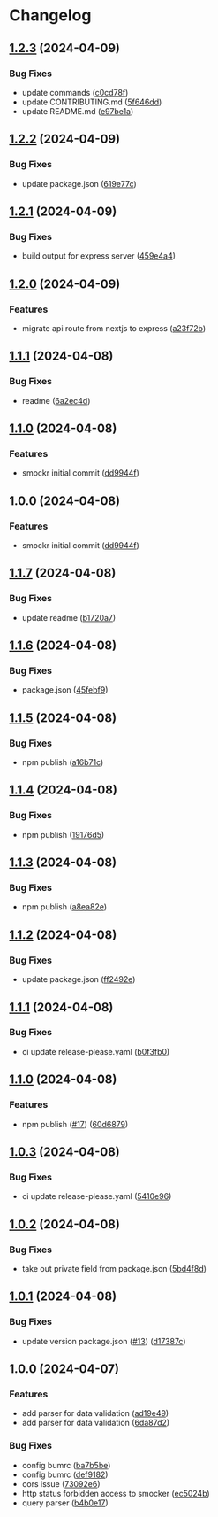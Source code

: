 # Changelog

## [1.2.3](https://github.com/kitabisa/smockr/compare/v1.2.2...v1.2.3) (2024-04-09)


### Bug Fixes

* update commands ([c0cd78f](https://github.com/kitabisa/smockr/commit/c0cd78f15d54e1ba4d386d5c047b054baafe2edc))
* update CONTRIBUTING.md ([5f646dd](https://github.com/kitabisa/smockr/commit/5f646ddd18558160a3b6bd8d7d463d1afdabb1d3))
* update README.md ([e97be1a](https://github.com/kitabisa/smockr/commit/e97be1abaec1c33657301a0e0c3a1194b386ad12))

## [1.2.2](https://github.com/kitabisa/smockr/compare/v1.2.1...v1.2.2) (2024-04-09)


### Bug Fixes

* update package.json ([619e77c](https://github.com/kitabisa/smockr/commit/619e77cb6c348f20151ac1840643826f7a8c49d8))

## [1.2.1](https://github.com/kitabisa/smockr/compare/v1.2.0...v1.2.1) (2024-04-09)


### Bug Fixes

* build output for express server ([459e4a4](https://github.com/kitabisa/smockr/commit/459e4a481bd5e8382e23d52c6bb519282c3b79ff))

## [1.2.0](https://github.com/kitabisa/smockr/compare/v1.1.1...v1.2.0) (2024-04-09)


### Features

* migrate api route from nextjs to express ([a23f72b](https://github.com/kitabisa/smockr/commit/a23f72bc296637a168087ba31206376e7c84f8a5))

## [1.1.1](https://github.com/kitabisa/smockr/compare/v1.1.0...v1.1.1) (2024-04-08)


### Bug Fixes

* readme ([6a2ec4d](https://github.com/kitabisa/smockr/commit/6a2ec4d5a78421560d34384e8de00249370e9368))

## [1.1.0](https://github.com/kitabisa/smockr/compare/v1.0.0...v1.1.0) (2024-04-08)


### Features

* smockr initial commit ([dd9944f](https://github.com/kitabisa/smockr/commit/dd9944f1f7dc38b0a77fb1137aca47ef383c8da4))

## 1.0.0 (2024-04-08)


### Features

* smockr initial commit ([dd9944f](https://github.com/kitabisa/smockr/commit/dd9944f1f7dc38b0a77fb1137aca47ef383c8da4))

## [1.1.7](https://github.com/kitabisa/smockr/compare/v1.1.6...v1.1.7) (2024-04-08)


### Bug Fixes

* update readme ([b1720a7](https://github.com/kitabisa/smockr/commit/b1720a76132f9bb114af283cf652bb587bd9500f))

## [1.1.6](https://github.com/kitabisa/smockr/compare/v1.1.5...v1.1.6) (2024-04-08)


### Bug Fixes

* package.json ([45febf9](https://github.com/kitabisa/smockr/commit/45febf9b4be32b0a242798931517e2982e307a9e))

## [1.1.5](https://github.com/kitabisa/smockr/compare/v1.1.4...v1.1.5) (2024-04-08)


### Bug Fixes

* npm publish ([a16b71c](https://github.com/kitabisa/smockr/commit/a16b71c87cd108e51f41f569de887c2edac1ae8e))

## [1.1.4](https://github.com/kitabisa/smockr/compare/v1.1.3...v1.1.4) (2024-04-08)


### Bug Fixes

* npm publish ([19176d5](https://github.com/kitabisa/smockr/commit/19176d56bee9b2a8ed87e9e8c624ee418b701893))

## [1.1.3](https://github.com/kitabisa/smockr/compare/v1.1.2...v1.1.3) (2024-04-08)


### Bug Fixes

* npm publish ([a8ea82e](https://github.com/kitabisa/smockr/commit/a8ea82e1a597cfb56ffbdcf0dd92a4ecb9cd6a6e))

## [1.1.2](https://github.com/kitabisa/smockr/compare/v1.1.1...v1.1.2) (2024-04-08)


### Bug Fixes

* update package.json ([ff2492e](https://github.com/kitabisa/smockr/commit/ff2492e2f2bd7bb805aed4a61ce029276fddacf1))

## [1.1.1](https://github.com/kitabisa/smockr/compare/v1.1.0...v1.1.1) (2024-04-08)


### Bug Fixes

* ci update release-please.yaml ([b0f3fb0](https://github.com/kitabisa/smockr/commit/b0f3fb02c7b204aebfe34701334ce99e0d46306a))

## [1.1.0](https://github.com/kitabisa/smockr/compare/v1.0.3...v1.1.0) (2024-04-08)


### Features

* npm publish ([#17](https://github.com/kitabisa/smockr/issues/17)) ([60d6879](https://github.com/kitabisa/smockr/commit/60d687934e54c8488a794832a1207f05ba676de3))

## [1.0.3](https://github.com/kitabisa/smockr/compare/v1.0.2...v1.0.3) (2024-04-08)


### Bug Fixes

* ci update release-please.yaml ([5410e96](https://github.com/kitabisa/smockr/commit/5410e96ca3bff9b611c0b728c6bf864e5a93b8fb))

## [1.0.2](https://github.com/kitabisa/smockr/compare/v1.0.1...v1.0.2) (2024-04-08)


### Bug Fixes

* take out private field from package.json ([5bd4f8d](https://github.com/kitabisa/smockr/commit/5bd4f8d49ba9eca335e68c54d2cc82435611ac8e))

## [1.0.1](https://github.com/kitabisa/smockr/compare/v1.0.0...v1.0.1) (2024-04-08)


### Bug Fixes

* update version package.json ([#13](https://github.com/kitabisa/smockr/issues/13)) ([d17387c](https://github.com/kitabisa/smockr/commit/d17387c5ca7ed758b6c7a3c31a47af77852551c0))

## 1.0.0 (2024-04-07)


### Features

* add parser for data validation ([ad19e49](https://github.com/kitabisa/smocker/commit/ad19e4918eeb0e0380b305564888afb71b0de5d5))
* add parser for data validation ([6da87d2](https://github.com/kitabisa/smocker/commit/6da87d2dcfe80d2feb8acaa942c673980ca79770))


### Bug Fixes

* config bumrc ([ba7b5be](https://github.com/kitabisa/smocker/commit/ba7b5be216d32dee85b6c3bd646515aa1266bb4e))
* config bumrc ([def9182](https://github.com/kitabisa/smocker/commit/def918259eb053babad89eaa469d13ff5667322a))
* cors issue ([73092e6](https://github.com/kitabisa/smocker/commit/73092e69c08548cbaec4aa2abd1536a81c40071e))
* http status forbidden access to smocker ([ec5024b](https://github.com/kitabisa/smocker/commit/ec5024b38cfabfc286dc00e6c50a143114ad428c))
* query parser ([b4b0e17](https://github.com/kitabisa/smocker/commit/b4b0e17cf02836e317606e3f59ada58f63a6a9a0))
